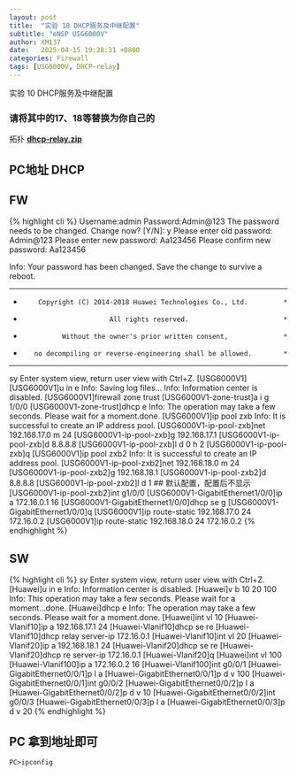 ```yaml
---
layout: post
title:  "实验 10 DHCP服务及中继配置"
subtitle: "eNSP USG6000V"
author: XM137
date:   2025-04-15 19:28:31 +0800
categories: Firewall
tags: [USG6000V, DHCP-relay]
---
```


实验 10 DHCP服务及中继配置

### 请将其中的17、18等替换为你自己的

拓扑 **[dhcp-relay.zip](/assets/ENSP/20250415/dhcp-relay.zip)**

## PC地址 DHCP

## FW
{% highlight cli %}
Username:admin
Password:Admin@123
The password needs to be changed. Change now? [Y/N]: y
Please enter old password: Admin@123
Please enter new password: Aa123456
Please confirm new password: Aa123456

 Info: Your password has been changed. Save the change to survive a reboot. 
*************************************************************************
*         Copyright (C) 2014-2018 Huawei Technologies Co., Ltd.         *
*                           All rights reserved.                        *
*               Without the owner's prior written consent,              *
*        no decompiling or reverse-engineering shall be allowed.        *
*************************************************************************


<USG6000V1>sy
Enter system view, return user view with Ctrl+Z.
[USG6000V1]
[USG6000V1]u in e
Info: Saving log files...
Info: Information center is disabled.
[USG6000V1]firewall zone trust 
[USG6000V1-zone-trust]a i g 1/0/0
[USG6000V1-zone-trust]dhcp e
Info: The operation may take a few seconds. Please wait for a moment.done.
[USG6000V1]ip pool zxb
Info: It is successful to create an IP address pool.
[USG6000V1-ip-pool-zxb]net 192.168.17.0 m 24
[USG6000V1-ip-pool-zxb]g 192.168.17.1 
[USG6000V1-ip-pool-zxb]d 8.8.8.8
[USG6000V1-ip-pool-zxb]l d 0 h 2
[USG6000V1-ip-pool-zxb]q
[USG6000V1]ip pool zxb2
Info: It is successful to create an IP address pool.
[USG6000V1-ip-pool-zxb2]net 192.168.18.0 m 24
[USG6000V1-ip-pool-zxb2]g 192.168.18.1
[USG6000V1-ip-pool-zxb2]d 8.8.8.8
[USG6000V1-ip-pool-zxb2]l d 1 ## 默认配置，配置后不显示
[USG6000V1-ip-pool-zxb2]int g1/0/0
[USG6000V1-GigabitEthernet1/0/0]ip a 172.16.0.1 16
[USG6000V1-GigabitEthernet1/0/0]dhcp se g
[USG6000V1-GigabitEthernet1/0/0]q
[USG6000V1]ip route-static 192.168.17.0 24 172.16.0.2
[USG6000V1]ip route-static 192.168.18.0 24 172.16.0.2
{% endhighlight %}


## SW
{% highlight cli %}
<Huawei>sy
Enter system view, return user view with Ctrl+Z.
[Huawei]u in e
Info: Information center is disabled.
[Huawei]v b 10 20 100
Info: This operation may take a few seconds. Please wait for a moment...done.
[Huawei]dhcp e
Info: The operation may take a few seconds. Please wait for a moment.done.
[Huawei]int vl 10
[Huawei-Vlanif10]ip a 192.168.17.1 24
[Huawei-Vlanif10]dhcp se re
[Huawei-Vlanif10]dhcp relay server-ip 172.16.0.1 
[Huawei-Vlanif10]int vl 20
[Huawei-Vlanif20]ip a 192.168.18.1 24
[Huawei-Vlanif20]dhcp se re
[Huawei-Vlanif20]dhcp re server-ip 172.16.0.1
[Huawei-Vlanif20]q
[Huawei]int vl 100
[Huawei-Vlanif100]ip a 172.16.0.2 16
[Huawei-Vlanif100]int g0/0/1
[Huawei-GigabitEthernet0/0/1]p l a
[Huawei-GigabitEthernet0/0/1]p d v 100
[Huawei-GigabitEthernet0/0/1]int g0/0/2
[Huawei-GigabitEthernet0/0/2]p l a
[Huawei-GigabitEthernet0/0/2]p d v 10
[Huawei-GigabitEthernet0/0/2]int g0/0/3
[Huawei-GigabitEthernet0/0/3]p l a
[Huawei-GigabitEthernet0/0/3]p d v 20
{% endhighlight %}

## PC 拿到地址即可
```CLI
PC>ipconfig
```